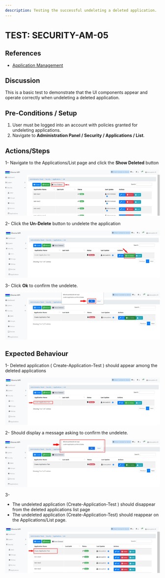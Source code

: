 ```yaml
---
description: Testing the successful undeleting a deleted application.
---
```


# TEST: SECURITY-AM-05

## References

* [Application Management](../../../../../../../operations-1/system-administration/security-administration/application-management.md)

## Discussion

This is a basic test to demonstrate that the UI components appear and operate correctly when undeleting  a deleted application.

## Pre-Conditions / Setup

1. User must be logged into an account with policies granted for undeleting applications.
2. Navigate to **Administration Panel / Security / Applications / List**.

## Actions/Steps

1- Navigate to the Applications/List page and click the **Show Deleted** button

![](../../../../../../../.gitbook/assets/17.jpg)

2- Click the **Un-Delete** button to undelete the application

![](../../../../../../../.gitbook/assets/18-1.jpg)

3- Click  **Ok** to confirm the undelete.

![](../../../../../../../.gitbook/assets/18-3.jpg)

## Expected Behaviour

1- Deleted application ( Create-Application-Test ) should appear among the deleted applications

![](../../../../../../../.gitbook/assets/18.jpg)

2- Should display a message asking to confirm the undelete.

![](../../../../../../../.gitbook/assets/18-2.jpg)

3-

* The undeleted application (Create-Application-Test ) should disappear from the deleted applications list page&#x20;
* The undeleted application (Create-Application-Test) should reappear on the Applications/List page.

![](../../../../../../../.gitbook/assets/18-4.jpg)
